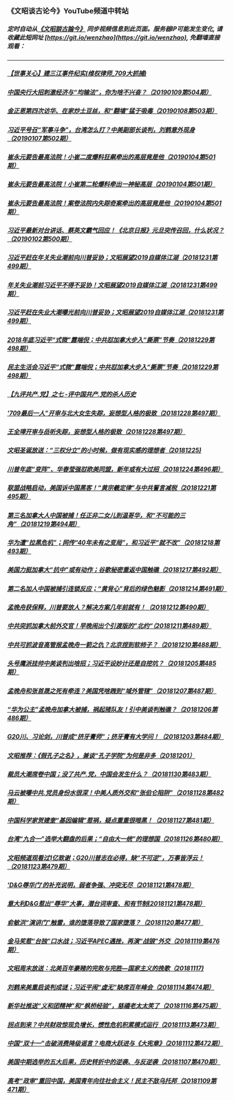### 《文昭谈古论今》YouTube频道中转站
##### 定时自动从[《文昭談古論今》](https://www.youtube.com/channel/UCtAIPjABiQD3qjlEl1T5VpA) 同步视频信息到此页面。服务器IP可能发生变化, 请收藏此短网址 [https://git.io/wenzhao](https://git.io/wenzhao), 免翻墙直接观看：

---

##### <a href='http://45.32.138.53:9999/wenzhao/link.011014.4yEE0kwv7tk.mp4.html'>【世事关心】建三江事件纪实(维权律师_709大抓捕)</a>
##### <a href='http://45.32.138.53:9999/wenzhao/link.011014.0sb6p-xYpWU.mp4.html'>中国央行大招刺激经济与“均输法”，你为啥不兴奋？（20190109第504期）</a>
##### <a href='http://45.32.138.53:9999/wenzhao/link.011014.LkblTeoOHII.mp4.html'>金正恩第四次访华、在家炒土豆丝，和“翻墙”猛于吸毒（20190108第503期）</a>
##### <a href='http://45.32.138.53:9999/wenzhao/link.011014.yIn69vSOAyE.mp4.html'>习近平号召“军事斗争”，台湾怎么打？中美副部长谈判，刘鹤意外现身（20190107第502期）</a>
##### <a href='http://45.32.138.53:9999/wenzhao/link.011014.Ns7T1NFx98E.mp4.html'>崔永元要告最高法院！小崔二度爆料狂飙牵出的高层竟是他（20190104第501期）</a>
##### <a href='http://45.32.138.53:9999/wenzhao/link.011014.Ns7T1NFx98E.mp4.html'>崔永元要告最高法院！小崔第二轮爆料牵出一神秘高层（20190104第501期）</a>
##### <a href='http://45.32.138.53:9999/wenzhao/link.011014.Ns7T1NFx98E.mp4.html'>崔永元要告最高法院！案卷法院内失踪奇案牵出的高层竟是他（20190104第501期）</a>
##### <a href='http://45.32.138.53:9999/wenzhao/link.011014.2Q0absiLV6I.mp4.html'>习近平最新对台讲话、蔡英文霸气回应！《北京日报》元旦突传召回，什么状况？（20190102第500期）</a>
##### <a href='http://45.32.138.53:9999/wenzhao/link.011014.uYJ_hvOCNBI.mp4.html'>习近平赶在年关失业潮前向川普妥协；文昭展望2019自媒体江湖（20181231第499期）</a>
##### <a href='http://45.32.138.53:9999/wenzhao/link.011014.uYJ_hvOCNBI.mp4.html'>年关失业潮前习近平不得不妥协！文昭展望2019自媒体江湖（20181231第499期）</a>
##### <a href='http://45.32.138.53:9999/wenzhao/link.011014.uYJ_hvOCNBI.mp4.html'>习近平赶在失业大潮曝光前向川普妥协；文昭展望2019自媒体江湖（20181231第499期）</a>
##### <a href='http://45.32.138.53:9999/wenzhao/link.011014.71bdnNIOYO4.mp4.html'>2018年底习近平“式微”露端倪；中共怼加拿大步入“撕票”节奏（20181229第498期）</a>
##### <a href='http://45.32.138.53:9999/wenzhao/link.011014.71bdnNIOYO4.mp4.html'>民主生活会习近平“式微”露端倪；中共怼加拿大步入“撕票”节奏（20181229第498期）</a>
##### <a href='http://45.32.138.53:9999/wenzhao/link.011014.KW0KGKnr6zw.mp4.html'>【九评共产.党】之七 -评中国共产.党的杀人历史</a>
##### <a href='http://45.32.138.53:9999/wenzhao/link.011014.2z_GWMCXY4g.mp4.html'>'709最后一人”开审与北大女生失踪，妄想型人格的极致（20181228第497期）</a>
##### <a href='http://45.32.138.53:9999/wenzhao/link.011014.2z_GWMCXY4g.mp4.html'>王全璋开审与岳昕失踪，妄想型人格的极致（20181228第497期）</a>
##### <a href='http://45.32.138.53:9999/wenzhao/link.011014.AqS1KOtwx_g.mp4.html'>文昭圣诞放送：“三权分立”的小时候，做有现实感的理想者（20181225)</a>
##### <a href='http://45.32.138.53:9999/wenzhao/link.011014.Q808QCADaAY.mp4.html'>川普年底“变阵”、华春莹强怼欧美同盟，新年或有大过招（20181224第496期）</a>
##### <a href='http://45.32.138.53:9999/wenzhao/link.011014.nNdtykTdJmo.mp4.html'>联盟战略启动，美国诉中国黑客！“黄宗羲定律”与中共誓言减税（20181221第495期）</a>
##### <a href='http://45.32.138.53:9999/wenzhao/link.011014.4bT1Z9uJ-7M.mp4.html'>第三名加拿大人中国被捕！任正非二女儿到温哥华，和“不可能的三角”（20181219第494期）</a>
##### <a href='http://45.32.138.53:9999/wenzhao/link.011014.ihXAspz6wUo.mp4.html'>华为遭“拉黑危机”；网传“40年未有之变局”，和习近平“就不改”（20181218第493期）</a>
##### <a href='http://45.32.138.53:9999/wenzhao/link.011014.ZqDa0i4Qg2I.mp4.html'>美国力挺加拿大“抗中”或有动作；谷歌秘密重返中国触礁（20181217第492期）</a>
##### <a href='http://45.32.138.53:9999/wenzhao/link.011014.7QQF0U4-NuQ.mp4.html'>第二名加人中国被捕引连锁反应；“黄背心”背后的绿色魅影（20181214第491期）</a>
##### <a href='http://45.32.138.53:9999/wenzhao/link.011014.SgJ_sJ2y6t4.mp4.html'>孟晚舟获保释，川普要放人？解决方案几年前就有！（20181212第490期）</a>
##### <a href='http://45.32.138.53:9999/wenzhao/link.011014.mAgAX3tAvCM.mp4.html'>中共突抓加拿大前外交官！早晚闹出个引渡版的”北约“（20181211第489期）</a>
##### <a href='http://45.32.138.53:9999/wenzhao/link.011014.njjtf5YTCdM.mp4.html'>中共可抓波音高管报孟晚舟一箭之仇？北京捏到软柿子？（20181210第488期）</a>
##### <a href='http://45.32.138.53:9999/wenzhao/link.011014.RH6wVyLWL34.mp4.html'>头号鹰派挂帅中美谈判出啥招；习近平设妙计还是自挖坑？（20181205第485期）</a>
##### <a href='http://45.32.138.53:9999/wenzhao/link.011014.q2IlzUiBNhI.mp4.html'>孟晚舟和张首晟之死有牵连？美国凭啥跩到“域外管辖”（20181207第487期）</a>
##### <a href='http://45.32.138.53:9999/wenzhao/link.011014.4JkhjfYVo_g.mp4.html'>“华为公主”孟晚舟加拿大被捕，祸起猪队友！引中美谈判触礁？（20181206第486期）</a>
##### <a href='http://45.32.138.53:9999/wenzhao/link.011014.56hdmQXDUZM.mp4.html'>G20川、习论剑，川普成“挤牙膏师”；挤牙膏有大学问！（20181203第484期）</a>
##### <a href='http://45.32.138.53:9999/wenzhao/link.011014.04jXAyEJ0vM.mp4.html'>文昭推荐：《假孔子之名》，兼谈“孔子学院”为何是非多（20181201）</a>
##### <a href='http://45.32.138.53:9999/wenzhao/link.011014.lBfWco_63kI.mp4.html'>裁员大潮席卷中国；没了共产.党，中国会发生什么？（20181130第483期）</a>
##### <a href='http://45.32.138.53:9999/wenzhao/link.011014.ReqJ4Aixq70.mp4.html'>马云被曝中共.党员身份水很深！中美人质外交和“张伯仑陷阱”（20181128第482期）</a>
##### <a href='http://45.32.138.53:9999/wenzhao/link.011014.-EcCYS1eIEg.mp4.html'>中国科学家贺建奎“基因编辑”惹祸，疑点重重很暗黑！（20181127第481期）</a>
##### <a href='http://45.32.138.53:9999/wenzhao/link.011014.hbu_dBDq03k.mp4.html'>台湾“九合一”选举大翻盘的后果；“自由大一统”的理想国（20181126第480期）</a>
##### <a href='http://45.32.138.53:9999/wenzhao/link.011014.7N8EZXrfWnk.mp4.html'>文昭频道观看过1亿致谢；G20川普志在必得，缺“不可逆”，万事皆浮云！（20181123第479期）</a>
##### <a href='http://45.32.138.53:9999/wenzhao/link.011014.XLYcfHECfg8.mp4.html'>'D&G辱华门'的补充说明，弱者争强、冲突无尽（20181121第478期）</a>
##### <a href='http://45.32.138.53:9999/wenzhao/link.011014.yfLZt3EvoB8.mp4.html'>意大利D&G惹出“辱华”大事，潜台词审查、和有节制(20181121第478期）</a>
##### <a href='http://45.32.138.53:9999/wenzhao/link.011014.pHQtPRawo3A.mp4.html'>俞敏洪“演讲门”触雷，谁的堕落导致了国家堕落？（20181120第477期）</a>
##### <a href='http://45.32.138.53:9999/wenzhao/link.011014.CY_r2ORaxtQ.mp4.html'>金马奖惹“台独”口水战；习近平APEC遇挫，再演“战狼”外交（20181119第476期）</a>
##### <a href='http://45.32.138.53:9999/wenzhao/link.011014.ZWVOieDirlY.mp4.html'>文昭周末放送：北美百年豪赌的完败与完胜—国家主义的挽歌（20181117)</a>
##### <a href='http://45.32.138.53:9999/wenzhao/link.011014.96FbCATXapA.mp4.html'>刘鹤来美重启谈判成谜；习近平闹“虚无”缺席百年峰会（20181114第474期）</a>
##### <a href='http://45.32.138.53:9999/wenzhao/link.011014.q275OfNFh5c.mp4.html'>新华社推送“义和团精神”和“枫桥经验”，慈禧老太太笑了（20181116第475期）</a>
##### <a href='http://45.32.138.53:9999/wenzhao/link.011014.i_YNugIc8WA.mp4.html'>拐点到来？中共财政惊现负增长，惯性危机积累模式运行（20181113第473期）</a>
##### <a href='http://45.32.138.53:9999/wenzhao/link.011014.gx1j3BSMW7U.mp4.html'>中国“双十一”击破消费降级谣言？电商大跃进与《大宪章》（20181112第472期）</a>
##### <a href='http://45.32.138.53:9999/wenzhao/link.011014.6NpskHY5_pQ.mp4.html'>美国中期选举的五大后果，历史转折中的逆袭、与反逆袭（20181107第470期）</a>
##### <a href='http://45.32.138.53:9999/wenzhao/link.011014.Y5O4e_1Jxd4.mp4.html'>高考“政审”重回中国，美国青年向往社会主义！民主不敌乌托邦（20181109第471期）</a>

